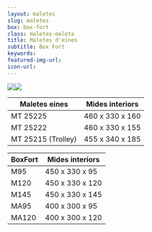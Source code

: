 ```yaml
---
layout: maletes
slug: maletes
box: box-fort
class: maletes-maleta
title: Maletes d'eines
subtitle: Box Fort
keywords: 
featured-img-url:
icon-url: 
---
```


<p class="text-center"><img src="{{ site.base_url }}/assets/img/01-thumbnail-box-fort-maletes-d-eines-box-fort-boxmt-25225.jpg"><img src="{{ site.base_url }}/assets/img/01-thumbnail-box-fort-maletes-d-eines-box-fort-M145-d-ab.jpg"></p>

Maletes eines|Mides interiors
--- | ---
MT 25225|460 x 330 x 160
MT 25222|460 x 330 x 155
MT 25215 (Trolley)|455 x 340 x 185

BoxFort|Mides interiors
--- | ---
M95|450 x 330 x 95
M120|450 x 330 x 120
M145|450 x 330 x 145
MA95|400 x 300 x 95
MA120|400 x 300 x 120